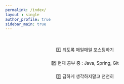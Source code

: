 ```yaml
---
permalink: /index/
layout : single
author_profile: true
sidebar_main: true
---
```



<br/>



<br/>
<center>1️⃣ 되도록 매일매일 포스팅하기</center>

<br/>

<center>2️⃣ 현재 공부 중 : Java, Spring, Git</center>

<br/>

<center>3️⃣ 급하게 생각하지말고 천천히</center>

